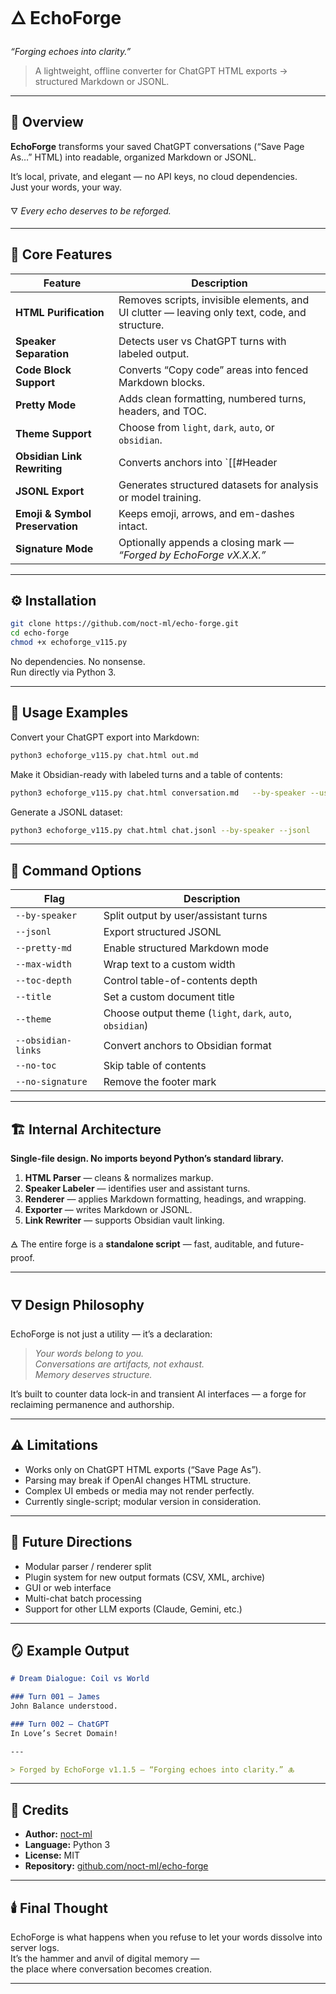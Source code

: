 # 🜂 EchoForge  
*“Forging echoes into clarity.”*  
> A lightweight, offline converter for ChatGPT HTML exports → structured Markdown or JSONL.

---

## 📘 Overview

**EchoForge** transforms your saved ChatGPT conversations (“Save Page As…” HTML) into readable, organized Markdown or JSONL.  

It’s local, private, and elegant — no API keys, no cloud dependencies.  
Just your words, your way.  

🜄 *Every echo deserves to be reforged.*

---

## 🧩 Core Features

| Feature | Description |
|----------|--------------|
| **HTML Purification** | Removes scripts, invisible elements, and UI clutter — leaving only text, code, and structure. |
| **Speaker Separation** | Detects user vs ChatGPT turns with labeled output. |
| **Code Block Support** | Converts “Copy code” areas into fenced Markdown blocks. |
| **Pretty Mode** | Adds clean formatting, numbered turns, headers, and TOC. |
| **Theme Support** | Choose from `light`, `dark`, `auto`, or `obsidian`. |
| **Obsidian Link Rewriting** | Converts anchors into `[[#Header|Label]]` format for vault integration. |
| **JSONL Export** | Generates structured datasets for analysis or model training. |
| **Emoji & Symbol Preservation** | Keeps emoji, arrows, and em-dashes intact. |
| **Signature Mode** | Optionally appends a closing mark — *“Forged by EchoForge vX.X.X.”* |

---

## ⚙️ Installation

```bash
git clone https://github.com/noct-ml/echo-forge.git
cd echo-forge
chmod +x echoforge_v115.py
```

No dependencies. No nonsense.  
Run directly via Python 3.

---

## 🧠 Usage Examples

Convert your ChatGPT export into Markdown:

```bash
python3 echoforge_v115.py chat.html out.md
```

Make it Obsidian-ready with labeled turns and a table of contents:

```bash
python3 echoforge_v115.py chat.html conversation.md   --by-speaker --user-label "James" --pretty-md   --max-width 90 --theme obsidian --obsidian-links
```

Generate a JSONL dataset:

```bash
python3 echoforge_v115.py chat.html chat.jsonl --by-speaker --jsonl
```

---

## 🧾 Command Options

| Flag | Description |
|------|--------------|
| `--by-speaker` | Split output by user/assistant turns |
| `--jsonl` | Export structured JSONL |
| `--pretty-md` | Enable structured Markdown mode |
| `--max-width` | Wrap text to a custom width |
| `--toc-depth` | Control table-of-contents depth |
| `--title` | Set a custom document title |
| `--theme` | Choose output theme (`light`, `dark`, `auto`, `obsidian`) |
| `--obsidian-links` | Convert anchors to Obsidian format |
| `--no-toc` | Skip table of contents |
| `--no-signature` | Remove the footer mark |

---

## 🏗️ Internal Architecture

**Single-file design. No imports beyond Python’s standard library.**

1. **HTML Parser** — cleans & normalizes markup.  
2. **Speaker Labeler** — identifies user and assistant turns.  
3. **Renderer** — applies Markdown formatting, headings, and wrapping.  
4. **Exporter** — writes Markdown or JSONL.  
5. **Link Rewriter** — supports Obsidian vault linking.

🜁 The entire forge is a **standalone script** — fast, auditable, and future-proof.

---

## 🜄 Design Philosophy

EchoForge is not just a utility — it’s a declaration:

> *Your words belong to you.*  
> *Conversations are artifacts, not exhaust.*  
> *Memory deserves structure.*

It’s built to counter data lock-in and transient AI interfaces — a forge for reclaiming permanence and authorship.

---

## ⚠️ Limitations

- Works only on ChatGPT HTML exports (“Save Page As”).  
- Parsing may break if OpenAI changes HTML structure.  
- Complex UI embeds or media may not render perfectly.  
- Currently single-script; modular version in consideration.

---

## 🧪 Future Directions

- Modular parser / renderer split  
- Plugin system for new output formats (CSV, XML, archive)  
- GUI or web interface  
- Multi-chat batch processing  
- Support for other LLM exports (Claude, Gemini, etc.)

---

## 🪞 Example Output

```markdown
# Dream Dialogue: Coil vs World

### Turn 001 — James
John Balance understood.

### Turn 002 — ChatGPT
In Love’s Secret Domain!

---

> Forged by EchoForge v1.1.5 — “Forging echoes into clarity.” 🜏
```

---

## 🧙 Credits

- **Author:** [noct-ml](https://github.com/noct-ml)  
- **Language:** Python 3  
- **License:** MIT  
- **Repository:** [github.com/noct-ml/echo-forge](https://github.com/noct-ml/echo-forge)

---

## 🕯️ Final Thought

EchoForge is what happens when you refuse to let your words dissolve into server logs.  
It’s the hammer and anvil of digital memory —  
the place where conversation becomes creation.

---
